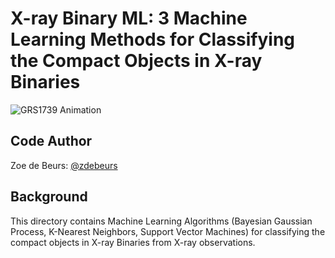 # X-ray Binary ML: 3 Machine Learning Methods for Classifying the Compact Objects in X-ray Binaries

![GRS1739 Animation](GRS1739_BH_sampled_slow.gif)

## Code Author

Zoe de Beurs: [@zdebeurs](https://github.com/zdebeurs)

## Background

This directory contains Machine Learning Algorithms (Bayesian Gaussian Process,
 K-Nearest Neighbors, Support Vector Machines) for classifying the compact objects
  in X-ray Binaries from X-ray observations. 
